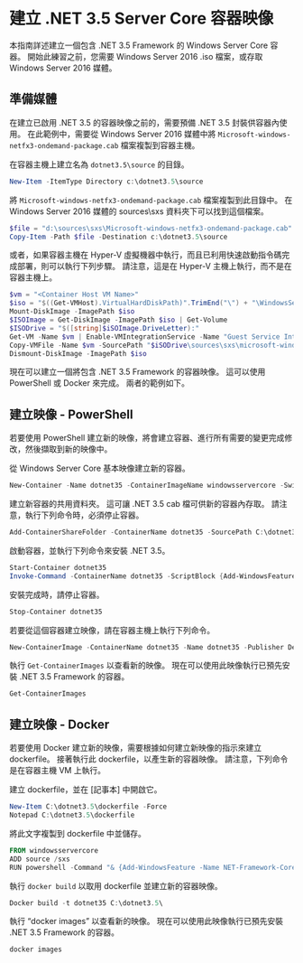 # 建立 .NET 3.5 Server Core 容器映像

本指南詳述建立一個包含 .NET 3.5 Framework 的 Windows Server Core 容器。 開始此練習之前，您需要 Windows Server 2016 .iso 檔案，或存取 Windows Server 2016 媒體。

## 準備媒體

在建立已啟用 .NET 3.5 的容器映像之前的，需要預備 .NET 3.5 封裝供容器內使用。 在此範例中，需要從 Windows Server 2016 媒體中將 `Microsoft-windows-netfx3-ondemand-package.cab` 檔案複製到容器主機。

在容器主機上建立名為 `dotnet3.5\source` 的目錄。

```powershell
New-Item -ItemType Directory c:\dotnet3.5\source
```

將 `Microsoft-windows-netfx3-ondemand-package.cab` 檔案複製到此目錄中。 在 Windows Server 2016 媒體的 sources\sxs 資料夾下可以找到這個檔案。

```powershell
$file = "d:\sources\sxs\Microsoft-windows-netfx3-ondemand-package.cab"
Copy-Item -Path $file -Destination c:\dotnet3.5\source
```

或者，如果容器主機在 Hyper-V 虛擬機器中執行，而且已利用快速啟動指令碼完成部署，則可以執行下列步驟。 請注意，這是在 Hyper-V 主機上執行，而不是在容器主機上。

```powershell
$vm = "<Container Host VM Name>"
$iso = "$((Get-VMHost).VirtualHardDiskPath)".TrimEnd("\") + "\WindowsServerTP4.iso"
Mount-DiskImage -ImagePath $iso
$ISOImage = Get-DiskImage -ImagePath $iso | Get-Volume
$ISODrive = "$([string]$iSOImage.DriveLetter):"
Get-VM -Name $vm | Enable-VMIntegrationService -Name "Guest Service Interface"
Copy-VMFile -Name $vm -SourcePath "$iSODrive\sources\sxs\microsoft-windows-netfx3-ondemand-package.cab" -DestinationPath "c:\dotnet3.5\source\microsoft-windows-netfx3-ondemand-package.cab" -FileSource Host -CreateFullPath
Dismount-DiskImage -ImagePath $iso
```

現在可以建立一個將包含 .NET 3.5 Framework 的容器映像。 這可以使用 PowerShell 或 Docker 來完成。 兩者的範例如下。

## 建立映像 - PowerShell

若要使用 PowerShell 建立新的映像，將會建立容器、進行所有需要的變更完成修改，然後擷取到新的映像中。

從 Windows Server Core 基本映像建立新的容器。

```powershell
New-Container -Name dotnet35 -ContainerImageName windowsservercore -SwitchName “Virtual Switch”
```

建立新容器的共用資料夾。 這可讓 .NET 3.5 cab 檔可供新的容器內存取。 請注意，執行下列命令時，必須停止容器。

```powershell
Add-ContainerShareFolder -ContainerName dotnet35 -SourcePath C:\dotnet3.5\source -DestinationPath c:\sxs
```

啟動容器，並執行下列命令來安裝 .NET 3.5。

```powershell
Start-Container dotnet35
Invoke-Command -ContainerName dotnet35 -ScriptBlock {Add-WindowsFeature -Name NET-Framework-Core -Source c:\sxs} -RunAsAdministrator
```

安裝完成時，請停止容器。

```powershell
Stop-Container dotnet35
```

若要從這個容器建立映像，請在容器主機上執行下列命令。

```powershell
New-ContainerImage -ContainerName dotnet35 -Name dotnet35 -Publisher Demo -Version 1.0
```

執行 `Get-ContainerImages` 以查看新的映像。 現在可以使用此映像執行已預先安裝 .NET 3.5 Framework 的容器。

```powershell
Get-ContainerImages
```

## 建立映像 - Docker

若要使用 Docker 建立新的映像，需要根據如何建立新映像的指示來建立 dockerfile。 接著執行此 dockerfile，以產生新的容器映像。 請注意，下列命令是在容器主機 VM 上執行。

建立 dockerfile，並在 [記事本] 中開啟它。

```powershell
New-Item C:\dotnet3.5\dockerfile -Force
Notepad C:\dotnet3.5\dockerfile
```

將此文字複製到 dockerfile 中並儲存。

```powershell
FROM windowsservercore
ADD source /sxs
RUN powershell -Command "& {Add-WindowsFeature -Name NET-Framework-Core -Source c:\sxs}"
```

執行 `docker build` 以取用 dockerfile 並建立新的容器映像。

```powershell
Docker build -t dotnet35 C:\dotnet3.5\
```

執行 “docker images” 以查看新的映像。 現在可以使用此映像執行已預先安裝 .NET 3.5 Framework 的容器。

```powershell
docker images
```





